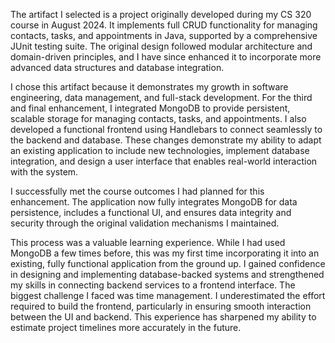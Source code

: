 The artifact I selected is a project originally developed during my CS 320 course in August 2024. It implements full CRUD functionality for managing contacts, tasks, and appointments in Java, supported by a comprehensive JUnit testing suite. The original design followed modular architecture and domain-driven principles, and I have since enhanced it to incorporate more advanced data structures and database integration.

I chose this artifact because it demonstrates my growth in software engineering, data management, and full-stack development. For the third and final enhancement, I integrated MongoDB to provide persistent, scalable storage for managing contacts, tasks, and appointments. I also developed a functional frontend using Handlebars to connect seamlessly to the backend and database. These changes demonstrate my ability to adapt an existing application to include new technologies, implement database integration, and design a user interface that enables real-world interaction with the system.

I successfully met the course outcomes I had planned for this enhancement. The application now fully integrates MongoDB for data persistence, includes a functional UI, and ensures data integrity and security through the original validation mechanisms I maintained.

This process was a valuable learning experience. While I had used MongoDB a few times before, this was my first time incorporating it into an existing, fully functional application from the ground up. I gained confidence in designing and implementing database-backed systems and strengthened my skills in connecting backend services to a frontend interface. The biggest challenge I faced was time management. I underestimated the effort required to build the frontend, particularly in ensuring smooth interaction between the UI and backend. This experience has sharpened my ability to estimate project timelines more accurately in the future.
